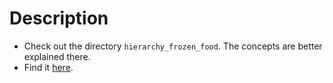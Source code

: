 # Description
- Check out the directory `hierarchy_frozen_food`. The concepts are better explained there.
- Find it [here](https://github.com/ani-4nirudh/Cpp-Concepts/tree/main/hierarchy_frozen_food).
